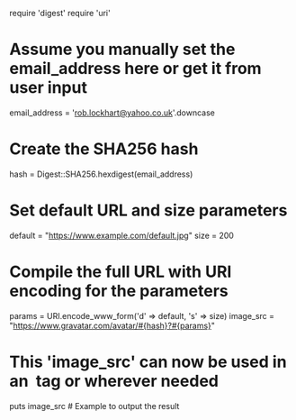 require 'digest'
require 'uri'
 
# Assume you manually set the email_address here or get it from user input
email_address = 'rob.lockhart@yahoo.co.uk'.downcase
 
# Create the SHA256 hash
hash = Digest::SHA256.hexdigest(email_address)
 
# Set default URL and size parameters
default = "https://www.example.com/default.jpg"
size = 200
 
# Compile the full URL with URI encoding for the parameters
params = URI.encode_www_form('d' => default, 's' => size)
image_src = "https://www.gravatar.com/avatar/#{hash}?#{params}"
 
# This 'image_src' can now be used in an <img> tag or wherever needed
puts image_src  # Example to output the result
